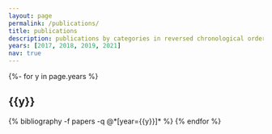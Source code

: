 ```yaml
---
layout: page
permalink: /publications/
title: publications
description: publications by categories in reversed chronological order. generated by jekyll-scholar.
years: [2017, 2018, 2019, 2021]
nav: true
---
```

<!-- _pages/publications.md -->
<div class="publications">

{%- for y in page.years %}
  <h2 class="year">{{y}}</h2>
  {% bibliography -f papers -q @*[year={{y}}]* %}
{% endfor %}

</div>
